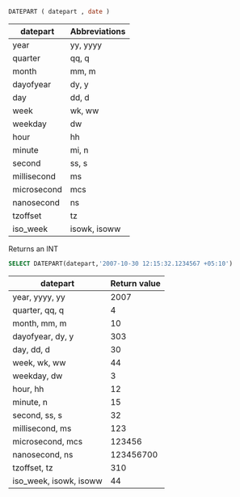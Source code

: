

```sql
DATEPART ( datepart , date )
```

| datepart    | Abbreviations |
| ----------- | ------------- |
| year        | yy, yyyy      |
| quarter     | qq, q         |
| month       | mm, m         |
| dayofyear   | dy, y         |
| day         | dd, d         |
| week        | wk, ww        |
| weekday     | dw            |
| hour        | hh            |
| minute      | mi, n         |
| second      | ss, s         |
| millisecond | ms            |
| microsecond | mcs           |
| nanosecond  | ns            |
| tzoffset    | tz            |
| iso_week    | isowk, isoww  |

Returns an INT

```sql
SELECT DATEPART(datepart,'2007-10-30 12:15:32.1234567 +05:10')
```

| datepart               | Return value |
| ---------------------- | ------------ |
| year, yyyy, yy         | 2007         |
| quarter, qq, q         | 4            |
| month, mm, m           | 10           |
| dayofyear, dy, y       | 303          |
| day, dd, d             | 30           |
| week, wk, ww           | 44           |
| weekday, dw            | 3            |
| hour, hh               | 12           |
| minute, n              | 15           |
| second, ss, s          | 32           |
| millisecond, ms        | 123          |
| microsecond, mcs       | 123456       |
| nanosecond, ns         | 123456700    |
| tzoffset, tz           | 310          |
| iso_week, isowk, isoww | 44           |
